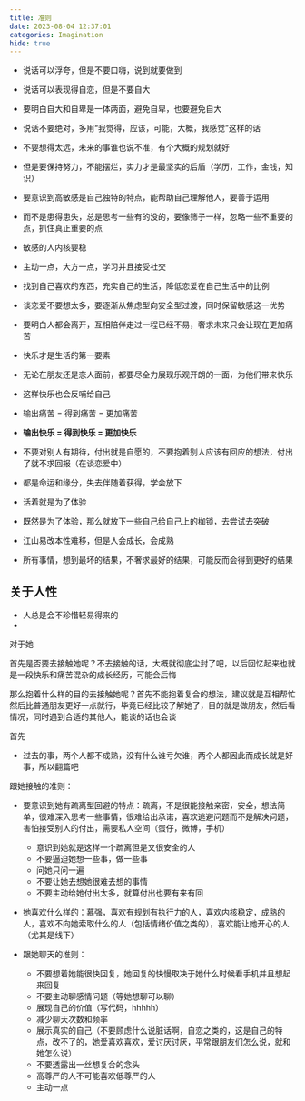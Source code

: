 ```yaml
---
title: 准则
date: 2023-08-04 12:37:01
categories: Imagination
hide: true
---
```






- 说话可以浮夸，但是不要口嗨，说到就要做到

- 说话可以表现得自恋，但是不要自大
- 要明白自大和自卑是一体两面，避免自卑，也要避免自大
- 说话不要绝对，多用“我觉得，应该，可能，大概，我感觉”这样的话



- 不要想得太远，未来的事谁也说不准，有个大概的规划就好
- 但是要保持努力，不能摆烂，实力才是最坚实的后盾（学历，工作，金钱，知识）



- 要意识到高敏感是自己独特的特点，能帮助自己理解他人，要善于运用
- 而不是患得患失，总是思考一些有的没的，要像筛子一样，忽略一些不重要的点，抓住真正重要的点
- 敏感的人内核要稳



- 主动一点，大方一点，学习并且接受社交



- 找到自己喜欢的东西，充实自己的生活，降低恋爱在自己生活中的比例

- 谈恋爱不要想太多，要逐渐从焦虑型向安全型过渡，同时保留敏感这一优势
- 要明白人都会离开，互相陪伴走过一程已经不易，奢求未来只会让现在更加痛苦
- 快乐才是生活的第一要素
- 无论在朋友还是恋人面前，都要尽全力展现乐观开朗的一面，为他们带来快乐
- 这样快乐也会反哺给自己
- 输出痛苦 = 得到痛苦 = 更加痛苦 
- **输出快乐 = 得到快乐 = 更加快乐**
- 不要对别人有期待，付出就是自愿的，不要抱着别人应该有回应的想法，付出了就不求回报（在谈恋爱中）



- 都是命运和缘分，失去伴随着获得，学会放下
- 活着就是为了体验
- 既然是为了体验，那么就放下一些自己给自己上的枷锁，去尝试去突破
- 江山易改本性难移，但是人会成长，会成熟



- 所有事情，想到最坏的结果，不奢求最好的结果，可能反而会得到更好的结果



## 关于人性

- 人总是会不珍惜轻易得来的
- 



对于她

首先是否要去接触她呢？不去接触的话，大概就彻底尘封了吧，以后回忆起来也就是一段快乐和痛苦混杂的成长经历，可能会后悔

那么抱着什么样的目的去接触她呢？首先不能抱着复合的想法，建议就是互相帮忙然后比普通朋友更好一点就行，毕竟已经比较了解她了，目的就是做朋友，然后看情况，同时遇到合适的其他人，能谈的话也会谈

首先

- 过去的事，两个人都不成熟，没有什么谁亏欠谁，两个人都因此而成长就是好事，所以翻篇吧

跟她接触的准则：

- 要意识到她有疏离型回避的特点：疏离，不是很能接触亲密，安全，想法简单，很难深入思考一些事情，很难给出承诺，喜欢逃避问题而不是解决问题，害怕接受别人的付出，需要私人空间（蛋仔，微博，手机）
  - 意识到她就是这样一个疏离但是又很安全的人
  - 不要逼迫她想一些事，做一些事
  - 问她只问一遍
  - 不要让她去想她很难去想的事情
  - 不要主动给她付出太多，就算付出也要有来有回
  
- 她喜欢什么样的：慕强，喜欢有规划有执行力的人，喜欢内核稳定，成熟的人，喜欢不向她索取什么的人（包括情绪价值之类的），喜欢能让她开心的人（尤其是线下）

- 跟她聊天的准则：
  - 不要想着她能很快回复，她回复的快慢取决于她什么时候看手机并且想起来回复
  - 不要主动聊感情问题（等她想聊可以聊）
  - 展现自己的价值（写代码，hhhhh）
  - 减少聊天次数和频率
  - 展示真实的自己（不要顾虑什么说脏话啊，自恋之类的，这是自己的特点，改不了的，她爱喜欢喜欢，爱讨厌讨厌，平常跟朋友们怎么说，就和她怎么说）
  - 不要透露出一丝想复合的念头
  - 高尊严的人不可能喜欢低尊严的人
  - 主动一点
  
  

